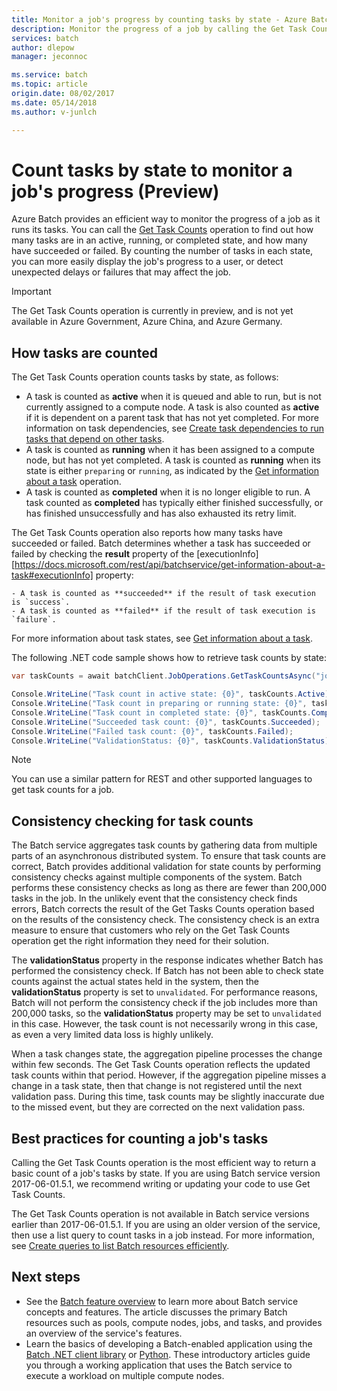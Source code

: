 ```yaml
---
title: Monitor a job's progress by counting tasks by state - Azure Batch | Microsoft Docs
description: Monitor the progress of a job by calling the Get Task Counts operation to count tasks for a job. You can get a count of active, running, and completed tasks, and by tasks that have succeeded or failed.
services: batch
author: dlepow
manager: jeconnoc

ms.service: batch
ms.topic: article
origin.date: 08/02/2017
ms.date: 05/14/2018
ms.author: v-junlch

---
```

# Count tasks by state to monitor a job's progress (Preview)

Azure Batch provides an efficient way to monitor the progress of a job as it runs its tasks. You can call the [Get Task Counts][rest_get_task_counts] operation to find out how many tasks are in an active, running, or completed state, and how many have succeeded or failed. By counting the number of tasks in each state, you can more easily display the job's progress to a user, or detect unexpected delays or failures that may affect the job.

> [!IMPORTANT]
> The Get Task Counts operation is currently in preview, and is not yet available in Azure Government, Azure China, and Azure Germany. 
>
>

## How tasks are counted

The Get Task Counts operation counts tasks by state, as follows:

- A task is counted as **active** when it is queued and able to run, but is not currently assigned to a compute node. A task is also counted as **active** if it is dependent on a parent task that has not yet completed. For more information on task dependencies, see [Create task dependencies to run tasks that depend on other tasks](batch-task-dependencies.md). 
- A task is counted as **running** when it has been assigned to a compute node, but has not yet completed. A task is counted as **running** when its state is either `preparing` or `running`, as indicated by the [Get information about a task][rest_get_task] operation.
- A task is counted as **completed** when it is no longer eligible to run. A task counted as **completed** has typically either finished successfully, or has finished unsuccessfully and has also exhausted its retry limit. 

The Get Task Counts operation also reports how many tasks have succeeded or failed. Batch determines whether a task has succeeded or failed by checking the **result** property of the [executionInfo][https://docs.microsoft.com/rest/api/batchservice/get-information-about-a-task#executionInfo] property:

    - A task is counted as **succeeded** if the result of task execution is `success`.
    - A task is counted as **failed** if the result of task execution is `failure`.

For more information about task states, see [Get information about a task][rest_get_task].

The following .NET code sample shows how to retrieve task counts by state: 

```csharp
var taskCounts = await batchClient.JobOperations.GetTaskCountsAsync("job-1");

Console.WriteLine("Task count in active state: {0}", taskCounts.Active);
Console.WriteLine("Task count in preparing or running state: {0}", taskCounts.Running);
Console.WriteLine("Task count in completed state: {0}", taskCounts.Completed);
Console.WriteLine("Succeeded task count: {0}", taskCounts.Succeeded);
Console.WriteLine("Failed task count: {0}", taskCounts.Failed);
Console.WriteLine("ValidationStatus: {0}", taskCounts.ValidationStatus);
```

> [!NOTE]
> You can use a similar pattern for REST and other supported languages to get task counts for a job. 
> 
> 

## Consistency checking for task counts

The Batch service aggregates task counts by gathering data from multiple parts of an asynchronous distributed system. To ensure that task counts are correct, Batch provides additional validation for state counts by performing consistency checks against multiple components of the system. Batch performs these consistency checks as long as there are fewer than 200,000 tasks in the job. In the unlikely event that the consistency check finds errors, Batch corrects the result of the Get Tasks Counts operation based on the results of the consistency check. The consistency check is an extra measure to ensure that customers who rely on the Get Task Counts operation get the right information they need for their solution.

The **validationStatus** property in the response indicates whether Batch has performed the consistency check. If Batch has not been able to check state counts against the actual states held in the system, then the **validationStatus** property is set to `unvalidated`. For performance reasons, Batch will not perform the consistency check if the job includes more than 200,000 tasks, so the **validationStatus** property may be set to `unvalidated` in this case. However, the task count is not necessarily wrong in this case, as even a very limited data loss is highly unlikely. 

When a task changes state, the aggregation pipeline processes the change within few seconds. The Get Task Counts operation reflects the updated task counts within that period. However, if the aggregation pipeline misses a change in a task state, then that change is not registered until the next validation pass. During this time, task counts may be slightly inaccurate due to the missed event, but they are corrected on the next validation pass.

## Best practices for counting a job's tasks

Calling the Get Task Counts operation is the most efficient way to return a basic count of a job's tasks by state. If you are using Batch service version 2017-06-01.5.1, we recommend writing or updating your code to use Get Task Counts.

The Get Task Counts operation is not available in Batch service versions earlier than 2017-06-01.5.1. If you are using an older version of the service, then use a list query to count tasks in a job instead. For more information, see [Create queries to list Batch resources efficiently](batch-efficient-list-queries.md).

## Next steps

- See the [Batch feature overview](batch-api-basics.md) to learn more about Batch service concepts and features. The article discusses the primary Batch resources such as pools, compute nodes, jobs, and tasks, and provides an overview of the service's features.
- Learn the basics of developing a Batch-enabled application using the [Batch .NET client library](batch-dotnet-get-started.md) or [Python](batch-python-tutorial.md). These introductory articles guide you through a working application that uses the Batch service to execute a workload on multiple compute nodes.


[rest_get_task_counts]: https://docs.microsoft.com/rest/api/batchservice/get-the-task-counts-for-a-job
[rest_get_task]: https://docs.microsoft.com/rest/api/batchservice/get-information-about-a-task
[rest_list_tasks]: https://docs.microsoft.com/rest/api/batchservice/list-the-tasks-associated-with-a-job

<!-- Update_Description: update metedata properties -->
